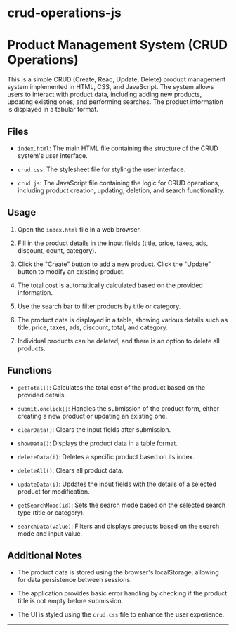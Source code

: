 # crud-operations-js
# Product Management System (CRUD Operations)

This is a simple CRUD (Create, Read, Update, Delete) product management system implemented in HTML, CSS, and JavaScript. The system allows users to interact with product data, including adding new products, updating existing ones, and performing searches. The product information is displayed in a tabular format.

## Files

- `index.html`: The main HTML file containing the structure of the CRUD system's user interface.

- `crud.css`: The stylesheet file for styling the user interface.

- `crud.js`: The JavaScript file containing the logic for CRUD operations, including product creation, updating, deletion, and search functionality.

## Usage

1. Open the `index.html` file in a web browser.

2. Fill in the product details in the input fields (title, price, taxes, ads, discount, count, category).

3. Click the "Create" button to add a new product. Click the "Update" button to modify an existing product.

4. The total cost is automatically calculated based on the provided information.

5. Use the search bar to filter products by title or category.

6. The product data is displayed in a table, showing various details such as title, price, taxes, ads, discount, total, and category.

7. Individual products can be deleted, and there is an option to delete all products.

## Functions

- `getTotal()`: Calculates the total cost of the product based on the provided details.

- `submit.onclick()`: Handles the submission of the product form, either creating a new product or updating an existing one.

- `clearData()`: Clears the input fields after submission.

- `showData()`: Displays the product data in a table format.

- `deleteData(i)`: Deletes a specific product based on its index.

- `deleteAll()`: Clears all product data.

- `updateData(i)`: Updates the input fields with the details of a selected product for modification.

- `getSearchMood(id)`: Sets the search mode based on the selected search type (title or category).

- `searchData(value)`: Filters and displays products based on the search mode and input value.

## Additional Notes

- The product data is stored using the browser's localStorage, allowing for data persistence between sessions.

- The application provides basic error handling by checking if the product title is not empty before submission.

- The UI is styled using the `crud.css` file to enhance the user experience.

---


